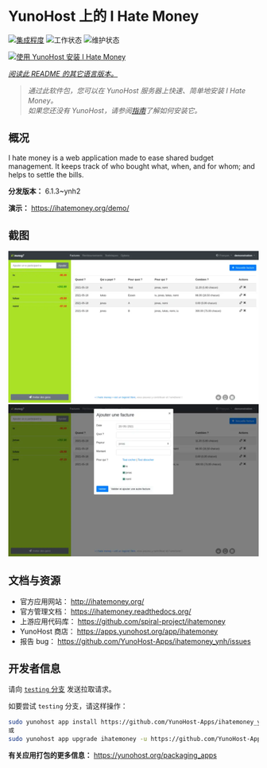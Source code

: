 <!--
注意：此 README 由 <https://github.com/YunoHost/apps/tree/master/tools/readme_generator> 自动生成
请勿手动编辑。
-->

# YunoHost 上的 I Hate Money

[![集成程度](https://dash.yunohost.org/integration/ihatemoney.svg)](https://ci-apps.yunohost.org/ci/apps/ihatemoney/) ![工作状态](https://ci-apps.yunohost.org/ci/badges/ihatemoney.status.svg) ![维护状态](https://ci-apps.yunohost.org/ci/badges/ihatemoney.maintain.svg)

[![使用 YunoHost 安装 I Hate Money](https://install-app.yunohost.org/install-with-yunohost.svg)](https://install-app.yunohost.org/?app=ihatemoney)

*[阅读此 README 的其它语言版本。](./ALL_README.md)*

> *通过此软件包，您可以在 YunoHost 服务器上快速、简单地安装 I Hate Money。*  
> *如果您还没有 YunoHost，请参阅[指南](https://yunohost.org/install)了解如何安装它。*

## 概况

I hate money is a web application made to ease shared budget management. It keeps track of who bought what, when, and for whom; and helps to settle the bills.


**分发版本：** 6.1.3~ynh2

**演示：** <https://ihatemoney.org/demo/>

## 截图

![I Hate Money 的截图](./doc/screenshots/screenshot_1_global.webp)
![I Hate Money 的截图](./doc/screenshots/screenshot_2_new_operation.webp)

## 文档与资源

- 官方应用网站： <http://ihatemoney.org/>
- 官方管理文档： <https://ihatemoney.readthedocs.org/>
- 上游应用代码库： <https://github.com/spiral-project/ihatemoney>
- YunoHost 商店： <https://apps.yunohost.org/app/ihatemoney>
- 报告 bug： <https://github.com/YunoHost-Apps/ihatemoney_ynh/issues>

## 开发者信息

请向 [`testing` 分支](https://github.com/YunoHost-Apps/ihatemoney_ynh/tree/testing) 发送拉取请求。

如要尝试 `testing` 分支，请这样操作：

```bash
sudo yunohost app install https://github.com/YunoHost-Apps/ihatemoney_ynh/tree/testing --debug
或
sudo yunohost app upgrade ihatemoney -u https://github.com/YunoHost-Apps/ihatemoney_ynh/tree/testing --debug
```

**有关应用打包的更多信息：** <https://yunohost.org/packaging_apps>
